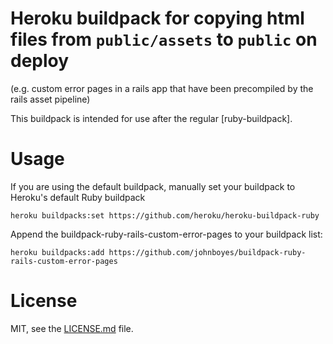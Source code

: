 # Heroku buildpack for copying html files from `public/assets` to `public` on deploy
(e.g. custom error pages in a rails app that have been precompiled by the rails asset pipeline)

This buildpack is intended for use after the regular [ruby-buildpack].

# Usage

If you are using the default buildpack, manually set your buildpack to Heroku's default Ruby buildpack

```
heroku buildpacks:set https://github.com/heroku/heroku-buildpack-ruby
```

Append the buildpack-ruby-rails-custom-error-pages to your buildpack list:

```
heroku buildpacks:add https://github.com/johnboyes/buildpack-ruby-rails-custom-error-pages
```

# License

MIT, see the [LICENSE.md](LICENSE.md) file.
